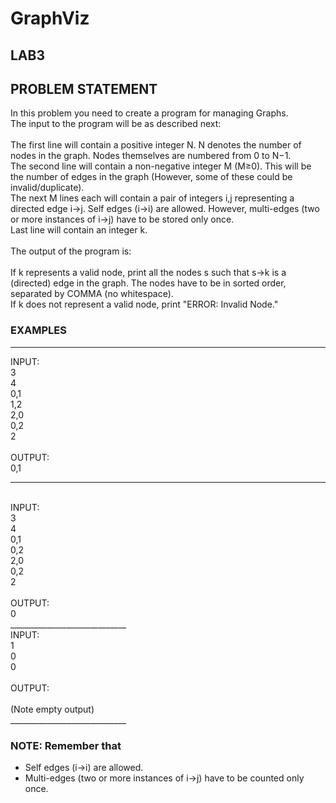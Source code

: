 # GraphViz
## LAB3
## PROBLEM STATEMENT
In this problem you need to create a program for managing Graphs.<br>
The input to the program will be as described next:<br>
<br>
The first line will contain a positive integer N. N denotes the number of nodes in the graph. Nodes themselves are numbered from 0 to N−1. <br>
The second line will contain a non-negative integer M (M≥0). This will be the number of edges in the graph (However, some of these could be invalid/duplicate).<br>
The next M lines each will contain a pair of integers i,j representing a directed edge i→j. Self edges (i→i) are allowed. However, multi-edges  (two or more instances of i→j) have to be stored only once.<br>
Last line will contain an integer k.<br>
<br>
The output of the program is:<br>
<br>
If k represents a valid node, print all the nodes s such that s→k is a (directed) edge in the graph. The nodes have to be in sorted order, separated by COMMA (no whitespace).
<br>
If k does not represent a valid node, print "ERROR: Invalid Node."<br>
### EXAMPLES
___________________________________
INPUT:<br>
3<br>
4<br>
0,1<br>
1,2<br>
2,0<br>
0,2<br>
2<br>
<br>
OUTPUT:<br>
0,1<br>
_____________________________
<br>
INPUT:<br>
3<br>
4<br>
0,1<br>
0,2<br>
2,0<br>
0,2<br>
2<br>
<br>
OUTPUT:<br>
0<br>
_____________________________
<br>
INPUT:<br>
1<br>
0<br>
0<br>
<br>
OUTPUT:<br>
<br>              
(Note empty output)<br>
_____________________________

### NOTE: Remember that
* Self edges (i→i) are allowed. 
* Multi-edges  (two or more instances of i→j) have to be counted only once.
